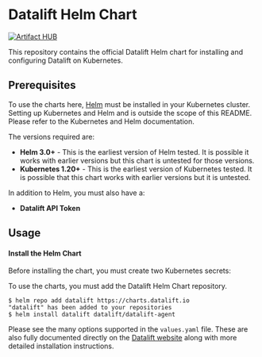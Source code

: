 # Datalift Helm Chart
[![Artifact HUB](https://img.shields.io/endpoint?url=https://artifacthub.io/badge/repository/datalift)](https://artifacthub.io/packages/search?page=1&org=datalift)

This repository contains the official Datalift Helm chart for installing
and configuring Datalift on Kubernetes.

## Prerequisites

To use the charts here, [Helm](https://helm.sh/) must be installed in your
Kubernetes cluster. Setting up Kubernetes and Helm and is outside the scope
of this README. Please refer to the Kubernetes and Helm documentation.

The versions required are:

  * **Helm 3.0+** - This is the earliest version of Helm tested. It is possible
    it works with earlier versions but this chart is untested for those versions.
  * **Kubernetes 1.20+** - This is the earliest version of Kubernetes tested.
    It is possible that this chart works with earlier versions but it is
    untested.

In addition to Helm, you must also have a:

  * **Datalift API Token**

## Usage

#### Install the Helm Chart

Before installing the chart, you must create two Kubernetes secrets:

To use the charts, you must add the Datalift Helm Chart repository.

```shell
$ helm repo add datalift https://charts.datalift.io
"datalift" has been added to your repositories
$ helm install datalift datalift/datalift-agent
```

Please see the many options supported in the `values.yaml` file. These are also
fully documented directly on the [Datalift website](https://datalift.io/docs/helm)
along with more detailed installation instructions.
